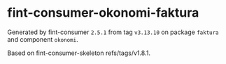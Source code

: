 # fint-consumer-okonomi-faktura

Generated by fint-consumer `2.5.1` from tag `v3.13.10` on package `faktura` and component `okonomi`.

Based on fint-consumer-skeleton refs/tags/v1.8.1.
